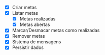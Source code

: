 - [x] Criar metas 
- [x] Listar metas
  - [x] Metas realizadas
  - [x] Metas abertas
- [x] Marcar/Desmacar metas como realizadas
- [x] Remover metas
- [x] Sistema de mensagens
- [x] Persistir dados